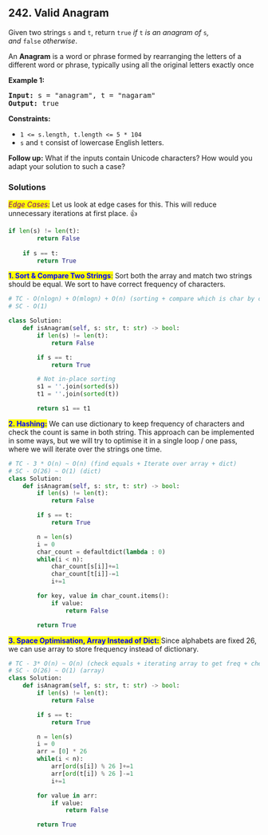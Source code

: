 ## 242. Valid Anagram

Given two strings `s` and `t`, return `true` _if_ `t` _is an anagram of_ `s`_, and_ `false` _otherwise_.

An **Anagram** is a word or phrase formed by rearranging the letters of a different word or phrase, typically using all the original letters exactly once

**Example 1:**

<pre>
<b>Input:</b> s = "anagram", t = "nagaram"
<b>Output:</b> true
</pre>

**Constraints:**

-   `1 <= s.length, t.length <= 5 * 104`
-   `s` and `t` consist of lowercase English letters.

**Follow up:** What if the inputs contain Unicode characters? How would you adapt your solution to such a case?

### Solutions

<mark style="color:purple;">_Edge Cases:_</mark> Let us look at edge cases for this. This will reduce unnecessary iterations at first place. 👍

```python
if len(s) != len(t):
		return False
 
	if s == t:
		return True
```
<mark style="color:blue;">**1. Sort & Compare Two Strings**:</mark> Sort both the array and match two strings should be equal. We sort to have correct frequency of characters.

```python
# TC - O(nlogn) + O(mlogn) + O(n) (sorting + compare which is char by char internally)
# SC - O(1)

class Solution:
    def isAnagram(self, s: str, t: str) -> bool:
        if len(s) != len(t):
            return False

        if s == t:
            return True

        # Not in-place sorting
        s1 = ''.join(sorted(s))
        t1 = ''.join(sorted(t))

        return s1 == t1
```

<mark style="color:blue;">**2. Hashing:**</mark> We can use dictionary to keep frequency of characters and check the count is same in both string. This approach can be implemented in some ways, but we will try to optimise it in a single loop / one pass, where we will iterate over the strings one time.

```python
# TC - 3 * O(n) ~ O(n) (find equals + Iterate over array + dict)
# SC - O(26) ~ O(1) (dict)
class Solution:
    def isAnagram(self, s: str, t: str) -> bool:
        if len(s) != len(t):
            return False

        if s == t:
            return True

        n = len(s)
        i = 0
        char_count = defaultdict(lambda : 0)
        while(i < n):
            char_count[s[i]]+=1
            char_count[t[i]]-=1
            i+=1      

        for key, value in char_count.items():
            if value:
                return False

        return True
```

<mark style="color:blue;">**3. Space Optimisation, Array Instead of Dict:** </mark>Since alphabets are fixed 26, we can use array to store frequency instead of dictionary.

```python
# TC - 3* O(n) ~ O(n) (check equals + iterating array to get freq + check array for zero count)
# SC - O(26) ~ O(1) (array)
class Solution:
    def isAnagram(self, s: str, t: str) -> bool:
        if len(s) != len(t):
            return False

        if s == t:
            return True

        n = len(s)
        i = 0
        arr = [0] * 26
        while(i < n):
            arr[ord(s[i]) % 26 ]+=1
            arr[ord(t[i]) % 26 ]-=1
            i+=1

        for value in arr:
            if value:
                return False

        return True
```
